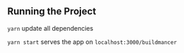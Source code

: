 ## Running the Project

`yarn` update all dependencies

`yarn start` serves the app on `localhost:3000/buildmancer`